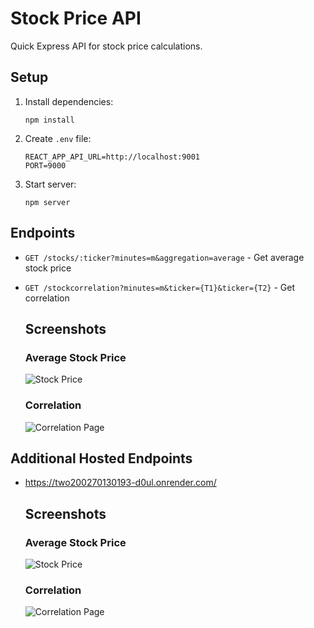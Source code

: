 # Stock Price API

Quick Express API for stock price calculations.

## Setup

1. Install dependencies:

   ```
   npm install
   ```

2. Create `.env` file:

   ```
   REACT_APP_API_URL=http://localhost:9001
   PORT=9000
   ```

3. Start server:
   ```
   npm server
   ```

## Endpoints

- `GET /stocks/:ticker?minutes=m&aggregation=average` - Get average stock price
- `GET /stockcorrelation?minutes=m&ticker={T1}&ticker={T2}` - Get correlation


   ## Screenshots

   ### Average Stock Price
   ![Stock Price](output/Average%20stock%20price.png)

   ### Correlation 
   ![Correlation Page](output/Correlation.png)

## Additional Hosted Endpoints

- https://two200270130193-d0ul.onrender.com/

   ## Screenshots

   ### Average Stock Price
   ![Stock Price](output/Average%20stock%20price.png)

   ### Correlation 
   ![Correlation Page](output/Correlation.png)

  
